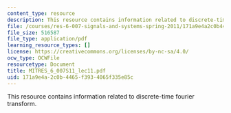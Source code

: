```yaml
---
content_type: resource
description: This resource contains information related to discrete-time fourier transform.
file: /courses/res-6-007-signals-and-systems-spring-2011/171a9e4a2c0b4465f3934065f335e85c_MITRES_6_007S11_lec11.pdf
file_size: 516587
file_type: application/pdf
learning_resource_types: []
license: https://creativecommons.org/licenses/by-nc-sa/4.0/
ocw_type: OCWFile
resourcetype: Document
title: MITRES_6_007S11_lec11.pdf
uid: 171a9e4a-2c0b-4465-f393-4065f335e85c
---
```

This resource contains information related to discrete-time fourier transform.